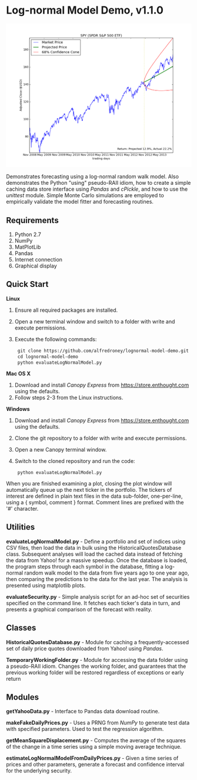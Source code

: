 Log-normal Model Demo, v1.1.0
=====================

![Plot for an ETF](https://github.com/alfredroney/lognormal-model-demo/raw/screenshots/screenshot_SPY.png)

Demonstrates forecasting using a log-normal random walk model. Also demonstrates the Python "using" pseudo-RAII idiom, how to create a simple caching data store interface using *Pandas* and *cPickle*, and how to use the *unittest* module. Simple Monte Carlo simulations are employed to empirically validate the model fitter and forecasting routines.

Requirements
------------
1. Python 2.7
1. NumPy
1. MatPlotLib
1. Pandas
1. Internet connection
1. Graphical display

Quick Start
-----------
**Linux**

1. Ensure all required packages are installed.
1. Open a new terminal window and switch to a folder with write and execute permissions.
1. Execute the following commands:
    
        git clone https://github.com/alfredroney/lognormal-model-demo.git
        cd lognormal-model-demo
        python evaluateLogNormalModel.py

**Mac OS X**

1. Download and install *Canopy Express* from https://store.enthought.com using the defaults.
1. Follow steps 2-3 from the Linux instructions.

**Windows**

1. Download and install *Canopy Express* from https://store.enthought.com using the defaults.
1. Clone the git repository to a folder with write and execute permissions.
1. Open a new Canopy terminal window.
1. Switch to the cloned repository and run the code:
    
        
        python evaluateLogNormalModel.py

When you are finished examining a plot, closing the plot window will automatically queue up the next ticker in the portfolio. The tickers of interest are defined in plain text files in the data sub-folder, one-per-line, using a { symbol, comment } format. Comment lines are prefixed with the '#' character.

Utilities
--------

**evaluateLogNormalModel.py** - Define a portfolio and set of indices using CSV files, then load the data in bulk using the HistoricalQuotesDatabase class. Subsequent analyses will load the cached data instead of fetching the data from Yahoo! for a massive speedup. Once the database is loaded, the program steps through each symbol in the database, fitting a log-normal random walk model to the data from five years ago to one year ago, then comparing the predictions to the data for the last year. The analysis is presented using matplotlib plots.

**evaluateSecurity.py** - Simple analysis script for an ad-hoc set of securities specified on the command line. It fetches each ticker's data in turn, and presents a graphical comparison of the forecast with reality.

Classes
-------

**HistoricalQuotesDatabase.py** - Module for caching a frequently-accessed set of daily price quotes downloaded from Yahoo! using *Pandas*.

**TemporaryWorkingFolder.py** - Module for accessing the data folder using a pseudo-RAII idiom. Changes the working folder, and guarantees that the previous working folder will be restored regardless of exceptions or early return

Modules
-------

**getYahooData.py** - Interface to Pandas data download routine.

**makeFakeDailyPrices.py** - Uses a PRNG from *NumPy* to generate test data with specified parameters. Used to test the regression algorithm.

**getMeanSquareDisplacement.py** - Computes the average of the squares of the change in a time series using a simple moving average technique.

**estimateLogNormalModelFromDailyPrices.py** - Given a time series of prices and other parameters, generate a forecast and confidence interval for the underlying security.



